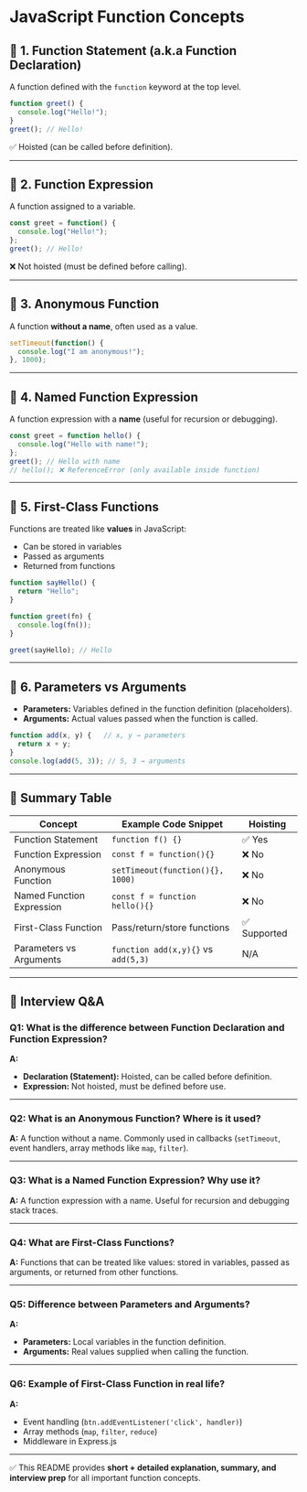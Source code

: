 # JavaScript Function Concepts

## 📌 1. Function Statement (a.k.a Function Declaration)
A function defined with the `function` keyword at the top level.

```js
function greet() {
  console.log("Hello!");
}
greet(); // Hello!
```
✅ Hoisted (can be called before definition).

---

## 📌 2. Function Expression
A function assigned to a variable.

```js
const greet = function() {
  console.log("Hello!");
};
greet(); // Hello!
```
❌ Not hoisted (must be defined before calling).

---

## 📌 3. Anonymous Function
A function **without a name**, often used as a value.

```js
setTimeout(function() {
  console.log("I am anonymous!");
}, 1000);
```

---

## 📌 4. Named Function Expression
A function expression with a **name** (useful for recursion or debugging).

```js
const greet = function hello() {
  console.log("Hello with name!");
};
greet(); // Hello with name
// hello(); ❌ ReferenceError (only available inside function)
```

---

## 📌 5. First-Class Functions
Functions are treated like **values** in JavaScript:
- Can be stored in variables  
- Passed as arguments  
- Returned from functions  

```js
function sayHello() {
  return "Hello";
}

function greet(fn) {
  console.log(fn());
}

greet(sayHello); // Hello
```

---

## 📌 6. Parameters vs Arguments

- **Parameters:** Variables defined in the function definition (placeholders).  
- **Arguments:** Actual values passed when the function is called.  

```js
function add(x, y) {   // x, y → parameters
  return x + y;
}
console.log(add(5, 3)); // 5, 3 → arguments
```

---

## 📌 Summary Table

| Concept                   | Example Code Snippet | Hoisting |
|----------------------------|----------------------|----------|
| Function Statement         | `function f() {}`    | ✅ Yes   |
| Function Expression        | `const f = function(){}` | ❌ No |
| Anonymous Function         | `setTimeout(function(){}, 1000)` | ❌ No |
| Named Function Expression  | `const f = function hello(){}` | ❌ No |
| First-Class Function       | Pass/return/store functions | ✅ Supported |
| Parameters vs Arguments    | `function add(x,y){}` vs `add(5,3)` | N/A |

---

## 🎯 Interview Q&A

### Q1: What is the difference between Function Declaration and Function Expression?
**A:**  
- **Declaration (Statement):** Hoisted, can be called before definition.  
- **Expression:** Not hoisted, must be defined before use.

---

### Q2: What is an Anonymous Function? Where is it used?
**A:** A function without a name. Commonly used in callbacks (`setTimeout`, event handlers, array methods like `map`, `filter`).

---

### Q3: What is a Named Function Expression? Why use it?
**A:** A function expression with a name. Useful for recursion and debugging stack traces.

---

### Q4: What are First-Class Functions?
**A:** Functions that can be treated like values: stored in variables, passed as arguments, or returned from other functions.

---

### Q5: Difference between Parameters and Arguments?
**A:**  
- **Parameters:** Local variables in the function definition.  
- **Arguments:** Real values supplied when calling the function.

---

### Q6: Example of First-Class Function in real life?
**A:**  
- Event handling (`btn.addEventListener('click', handler)`)  
- Array methods (`map`, `filter`, `reduce`)  
- Middleware in Express.js  

---

✅ This README provides **short + detailed explanation, summary, and interview prep** for all important function concepts.
